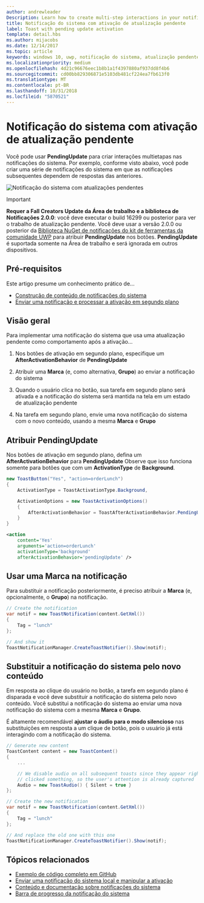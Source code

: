 ```yaml
---
author: andrewleader
Description: Learn how to create multi-step interactions in your notifications.
title: Notificação do sistema com ativação de atualização pendente
label: Toast with pending update activation
template: detail.hbs
ms.author: mijacobs
ms.date: 12/14/2017
ms.topic: article
keywords: windows 10, uwp, notificação do sistema, atualização pendente, atualizaçãopendente, interatividade multietapas, interações de várias etapas
ms.localizationpriority: medium
ms.openlocfilehash: 4d21c96676eec1b8b1a1f4397880af937dd8f4b6
ms.sourcegitcommit: cd00bb829306871e5103db481cf224ea7fb613f0
ms.translationtype: MT
ms.contentlocale: pt-BR
ms.lasthandoff: 10/31/2018
ms.locfileid: "5870521"
---
```

# <a name="toast-with-pending-update-activation"></a>Notificação do sistema com ativação de atualização pendente

Você pode usar **PendingUpdate** para criar interações multietapas nas notificações do sistema. Por exemplo, conforme visto abaixo, você pode criar uma série de notificações do sistema em que as notificações subsequentes dependem de respostas das anteriores.

![Notificação do sistema com atualizações pendentes](images/toast-pendingupdate.gif)

> [!IMPORTANT]
> **Requer a Fall Creators Update da Área de trabalho e a biblioteca de Notificações 2.0.0**: você deve executar o build 16299 ou posterior para ver o trabalho de atualização pendente. Você deve usar a versão 2.0.0 ou posterior da [Biblioteca NuGet de notificações do kit de ferramentas da comunidade UWP](https://www.nuget.org/packages/Microsoft.Toolkit.Uwp.Notifications/) para atribuir **PendingUpdate** nos botões. **PendingUpdate** é suportada somente na Área de trabalho e será ignorada em outros dispositivos.


## <a name="prerequisites"></a>Pré-requisitos

Este artigo presume um conhecimento prático de...

- [Construção de conteúdo de notificações do sistema](adaptive-interactive-toasts.md)
- [Enviar uma notificação e processar a ativação em segundo plano](send-local-toast.md)


## <a name="overview"></a>Visão geral

Para implementar uma notificação do sistema que usa uma atualização pendente como comportamento após a ativação...

1. Nos botões de ativação em segundo plano, especifique um **AfterActivationBehavior** de **PendingUpdate**

2. Atribuir uma **Marca** (e, como alternativa, **Grupo**) ao enviar a notificação do sistema

3. Quando o usuário clica no botão, sua tarefa em segundo plano será ativada e a notificação do sistema será mantida na tela em um estado de atualização pendente

4. Na tarefa em segundo plano, envie uma nova notificação do sistema com o novo conteúdo, usando a mesma **Marca** e **Grupo**


## <a name="assign-pendingupdate"></a>Atribuir PendingUpdate

Nos botões de ativação em segundo plano, defina um **AfterActivationBehavior** para **PendingUpdate** Observe que isso funciona somente para botões que com um **ActivationType** de **Background**.

```csharp
new ToastButton("Yes", "action=orderLunch")
{
    ActivationType = ToastActivationType.Background,

    ActivationOptions = new ToastActivationOptions()
    {
        AfterActivationBehavior = ToastAfterActivationBehavior.PendingUpdate
    }
}
```

```xml
<action
    content='Yes'
    arguments='action=orderLunch'
    activationType='background'
    afterActivationBehavior='pendingUpdate' />
```


## <a name="use-a-tag-on-the-notification"></a>Usar uma Marca na notificação

Para substituir a notificação posteriormente, é preciso atribuir a **Marca** (e, opcionalmente, o **Grupo**) na notificação.

```csharp
// Create the notification
var notif = new ToastNotification(content.GetXml())
{
    Tag = "lunch"
};

// And show it
ToastNotificationManager.CreateToastNotifier().Show(notif);
```


## <a name="replace-the-toast-with-new-content"></a>Substituir a notificação do sistema pelo novo conteúdo

Em resposta ao clique do usuário no botão, a tarefa em segundo plano é disparada e você deve substituir a notificação do sistema pelo novo conteúdo. Você substitui a notificação do sistema ao enviar uma nova notificação do sistema com a mesma **Marca** e **Grupo**.

É altamente recomendável **ajustar o áudio para o modo silencioso** nas substituições em resposta a um clique de botão, pois o usuário já está interagindo com a notificação do sistema.

```csharp
// Generate new content
ToastContent content = new ToastContent()
{
    ...

    // We disable audio on all subsequent toasts since they appear right after the user
    // clicked something, so the user's attention is already captured
    Audio = new ToastAudio() { Silent = true }
};

// Create the new notification
var notif = new ToastNotification(content.GetXml())
{
    Tag = "lunch"
};

// And replace the old one with this one
ToastNotificationManager.CreateToastNotifier().Show(notif);
```


## <a name="related-topics"></a>Tópicos relacionados

- [Exemplo de código completo em GitHub](https://github.com/WindowsNotifications/quickstart-toast-pending-update)
- [Enviar uma notificação do sistema local e manipular a ativação](send-local-toast.md)
- [Conteúdo e documentação sobre notificações do sistema](adaptive-interactive-toasts.md)
- [Barra de progresso da notificação do sistema](toast-progress-bar.md)